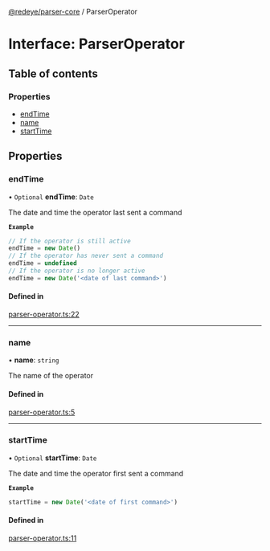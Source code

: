 [@redeye/parser-core](../index.md) / ParserOperator

# Interface: ParserOperator

## Table of contents

### Properties

- [endTime](ParserOperator.md#endtime)
- [name](ParserOperator.md#name)
- [startTime](ParserOperator.md#starttime)

## Properties

### endTime

• `Optional` **endTime**: `Date`

The date and time the operator last sent a command

**`Example`**

```ts
// If the operator is still active
endTime = new Date()
// If the operator has never sent a command
endTime = undefined
// If the operator is no longer active
endTime = new Date('<date of last command>')
```

#### Defined in

[parser-operator.ts:22](https://github.com/cisagov/RedEye/blob/9f9475cf/parsers/parser-core/src/parser-output/parser-operator.ts#L22)

___

### name

• **name**: `string`

The name of the operator

#### Defined in

[parser-operator.ts:5](https://github.com/cisagov/RedEye/blob/9f9475cf/parsers/parser-core/src/parser-output/parser-operator.ts#L5)

___

### startTime

• `Optional` **startTime**: `Date`

The date and time the operator first sent a command

**`Example`**

```ts
startTime = new Date('<date of first command>')
```

#### Defined in

[parser-operator.ts:11](https://github.com/cisagov/RedEye/blob/9f9475cf/parsers/parser-core/src/parser-output/parser-operator.ts#L11)
